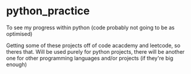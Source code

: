 # python_practice
To see my progress within python (code probably not going to be as optimised)

Getting some of these projects off of code acacdemy and leetcode, so theres that. Will be used purely for python projects,
there will be another one for other programming languages and/or projects (if they're big enough)
